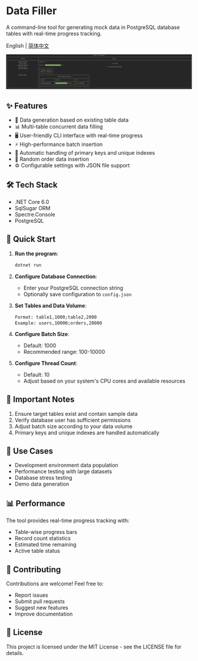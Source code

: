 # Data Filler

A command-line tool for generating mock data in PostgreSQL database tables with real-time progress tracking.

English | [简体中文](./README_CN.md)

![Progress Display](./assets/progress.png)

## ✨ Features

- 🔄 Data generation based on existing table data
- 📊 Multi-table concurrent data filling
- 🖥️ User-friendly CLI interface with real-time progress
- ⚡ High-performance batch insertion
- 🎯 Automatic handling of primary keys and unique indexes
- 🔀 Random order data insertion
- ⚙️ Configurable settings with JSON file support

## 🛠️ Tech Stack

- .NET Core 6.0
- SqlSugar ORM
- Spectre.Console
- PostgreSQL

## 🚀 Quick Start

1. **Run the program**:
   ```bash
   dotnet run
   ```

2. **Configure Database Connection**:
   - Enter your PostgreSQL connection string
   - Optionally save configuration to `config.json`

3. **Set Tables and Data Volume**:
   ```
   Format: table1,1000;table2,2000
   Example: users,10000;orders,20000
   ```

4. **Configure Batch Size**:
   - Default: 1000
   - Recommended range: 100-10000

5. **Configure Thread Count**:
   - Default: 10
   - Adjust based on your system's CPU cores and available resources

## 📝 Important Notes

1. Ensure target tables exist and contain sample data
2. Verify database user has sufficient permissions
3. Adjust batch size according to your data volume
4. Primary keys and unique indexes are handled automatically

## 🎯 Use Cases

- Development environment data population
- Performance testing with large datasets
- Database stress testing
- Demo data generation

## 📊 Performance

The tool provides real-time progress tracking with:
- Table-wise progress bars
- Record count statistics
- Estimated time remaining
- Active table status

## 🤝 Contributing

Contributions are welcome! Feel free to:
- Report issues
- Submit pull requests
- Suggest new features
- Improve documentation

## 📄 License

This project is licensed under the MIT License - see the LICENSE file for details.
